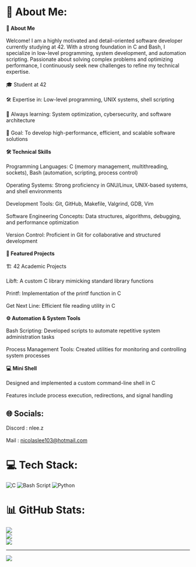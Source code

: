 # 💫 About Me:
**👤 About Me**<br><br>Welcome! I am a highly motivated and detail-oriented software developer currently studying at 42. With a strong foundation in C and Bash, I specialize in low-level programming, system development, and automation scripting. Passionate about solving complex problems and optimizing performance, I continuously seek new challenges to refine my technical expertise.<br><br>🎓 Student at 42<br><br>🛠️ Expertise in: Low-level programming, UNIX systems, shell scripting<br><br>🌱 Always learning: System optimization, cybersecurity, and software architecture<br><br>🚀 Goal: To develop high-performance, efficient, and scalable software solutions<br><br>**🛠️ Technical Skills**<br><br>Programming Languages: C (memory management, multithreading, sockets), Bash (automation, scripting, process control)<br><br>Operating Systems: Strong proficiency in GNU/Linux, UNIX-based systems, and shell environments<br><br>Development Tools: Git, GitHub, Makefile, Valgrind, GDB, Vim<br><br>Software Engineering Concepts: Data structures, algorithms, debugging, and performance optimization<br><br>Version Control: Proficient in Git for collaborative and structured development<br><br>**📌 Featured Projects**<br><br>🏗️ 42 Academic Projects<br><br>Libft: A custom C library mimicking standard library functions<br><br>Printf: Implementation of the printf function in C<br><br>Get Next Line: Efficient file reading utility in C<br><br>**⚙️ Automation & System Tools**<br><br>Bash Scripting: Developed scripts to automate repetitive system administration tasks<br><br>Process Management Tools: Created utilities for monitoring and controlling system processes<br><br>**💻 Mini Shell**<br><br>Designed and implemented a custom command-line shell in C<br><br>Features include process execution, redirections, and signal handling


## 🌐 Socials:
Discord : nlee.z<br><br>Mail : nicolaslee103@hotmail.com

# 💻 Tech Stack:
![C](https://img.shields.io/badge/c-%2300599C.svg?style=for-the-badge&logo=c&logoColor=white) ![Bash Script](https://img.shields.io/badge/bash_script-%23121011.svg?style=for-the-badge&logo=gnu-bash&logoColor=white) ![Python](https://img.shields.io/badge/python-3670A0?style=for-the-badge&logo=python&logoColor=ffdd54)
# 📊 GitHub Stats:
![](https://github-readme-stats.vercel.app/api?username=Zenaliou&theme=dark&hide_border=false&include_all_commits=false&count_private=false)<br/>
![](https://nirzak-streak-stats.vercel.app/?user=Zenaliou&theme=dark&hide_border=false)<br/>
![](https://github-readme-stats.vercel.app/api/top-langs/?username=Zenaliou&theme=dark&hide_border=false&include_all_commits=false&count_private=false&layout=compact)

---
[![](https://visitcount.itsvg.in/api?id=Zenaliou&icon=0&color=0)](https://visitcount.itsvg.in)
